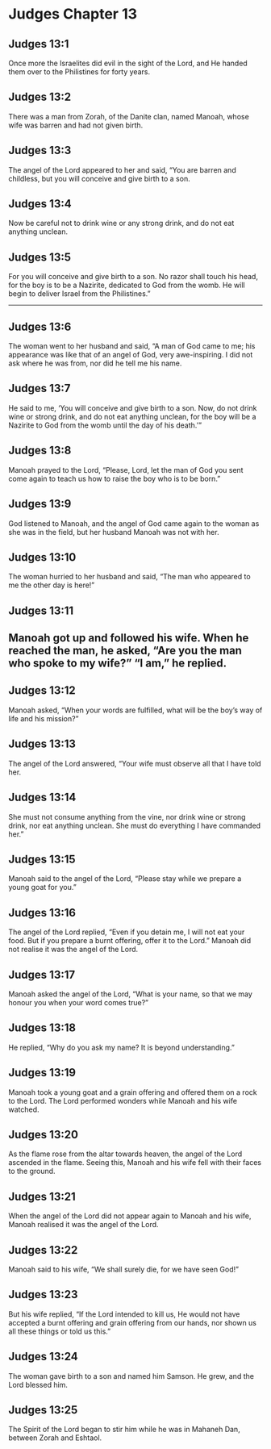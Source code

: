# Judges Chapter 13

## Judges 13:1

Once more the Israelites did evil in the sight of the Lord, and He handed them over to the Philistines for forty years.

## Judges 13:2

There was a man from Zorah, of the Danite clan, named Manoah, whose wife was barren and had not given birth.

## Judges 13:3

The angel of the Lord appeared to her and said, “You are barren and childless, but you will conceive and give birth to a son.

## Judges 13:4

Now be careful not to drink wine or any strong drink, and do not eat anything unclean.

## Judges 13:5

For you will conceive and give birth to a son. No razor shall touch his head, for the boy is to be a Nazirite, dedicated to God from the womb. He will begin to deliver Israel from the Philistines.”

---

## Judges 13:6

The woman went to her husband and said, “A man of God came to me; his appearance was like that of an angel of God, very awe-inspiring. I did not ask where he was from, nor did he tell me his name.

## Judges 13:7

He said to me, ‘You will conceive and give birth to a son. Now, do not drink wine or strong drink, and do not eat anything unclean, for the boy will be a Nazirite to God from the womb until the day of his death.’”

## Judges 13:8

Manoah prayed to the Lord, “Please, Lord, let the man of God you sent come again to teach us how to raise the boy who is to be born.”

## Judges 13:9

God listened to Manoah, and the angel of God came again to the woman as she was in the field, but her husband Manoah was not with her.

## Judges 13:10

The woman hurried to her husband and said, “The man who appeared to me the other day is here!”

## Judges 13:11

## Manoah got up and followed his wife. When he reached the man, he asked, “Are you the man who spoke to my wife?” “I am,” he replied.

## Judges 13:12

Manoah asked, “When your words are fulfilled, what will be the boy’s way of life and his mission?”

## Judges 13:13

The angel of the Lord answered, “Your wife must observe all that I have told her.

## Judges 13:14

She must not consume anything from the vine, nor drink wine or strong drink, nor eat anything unclean. She must do everything I have commanded her.”

## Judges 13:15

Manoah said to the angel of the Lord, “Please stay while we prepare a young goat for you.”

## Judges 13:16

The angel of the Lord replied, “Even if you detain me, I will not eat your food. But if you prepare a burnt offering, offer it to the Lord.” Manoah did not realise it was the angel of the Lord.

## Judges 13:17

Manoah asked the angel of the Lord, “What is your name, so that we may honour you when your word comes true?”

## Judges 13:18

He replied, “Why do you ask my name? It is beyond understanding.”

## Judges 13:19

Manoah took a young goat and a grain offering and offered them on a rock to the Lord. The Lord performed wonders while Manoah and his wife watched.

## Judges 13:20

As the flame rose from the altar towards heaven, the angel of the Lord ascended in the flame. Seeing this, Manoah and his wife fell with their faces to the ground.

## Judges 13:21

When the angel of the Lord did not appear again to Manoah and his wife, Manoah realised it was the angel of the Lord.

## Judges 13:22

Manoah said to his wife, “We shall surely die, for we have seen God!”

## Judges 13:23

But his wife replied, “If the Lord intended to kill us, He would not have accepted a burnt offering and grain offering from our hands, nor shown us all these things or told us this.”

## Judges 13:24

The woman gave birth to a son and named him Samson. He grew, and the Lord blessed him.

## Judges 13:25

The Spirit of the Lord began to stir him while he was in Mahaneh Dan, between Zorah and Eshtaol.
